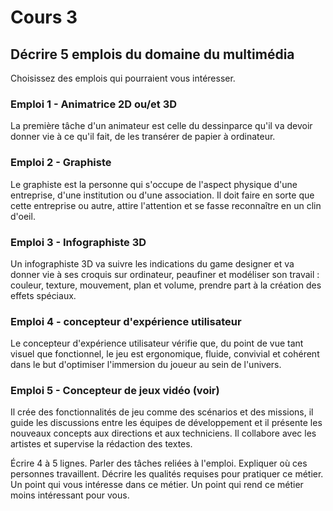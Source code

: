 # Cours 3
## Décrire 5 emplois du domaine du multimédia
Choisissez des emplois qui pourraient vous intéresser. 

### Emploi 1 - Animatrice 2D ou/et 3D
La première tâche d'un animateur est celle du dessinparce qu'il va devoir donner vie à ce qu'il fait, de les transérer de papier à ordinateur.

### Emploi 2 - Graphiste
Le graphiste est la personne qui s'occupe de l'aspect physique d'une entreprise, d'une institution ou d'une association. Il doit faire en sorte que cette entreprise ou autre, attire l'attention et se fasse reconnaître en un clin d'oeil. 

### Emploi 3 - Infographiste 3D
Un infographiste 3D va suivre les indications du game designer et va donner vie à ses croquis sur ordinateur, peaufiner et modéliser son travail : couleur, texture, mouvement, plan et volume, prendre part à la création des effets spéciaux.

### Emploi 4 - concepteur d'expérience utilisateur
Le concepteur d'expérience utilisateur vérifie que, du point de vue tant visuel que fonctionnel, le jeu est ergonomique, fluide, convivial et cohérent dans le but d'optimiser l'immersion du joueur au sein de l'univers.


### Emploi 5 - Concepteur de jeux vidéo (voir)
Il crée des fonctionnalités de jeu comme des scénarios et des missions, il guide les discussions entre les équipes de développement et il présente les nouveaux concepts aux directions et aux techniciens. Il collabore avec les artistes et supervise la rédaction des textes.

Écrire 4 à 5 lignes. Parler des tâches reliées à l'emploi. Expliquer où ces personnes travaillent. Décrire les qualités requises pour pratiquer ce métier. Un point qui vous intéresse dans ce métier. Un point qui rend ce métier moins intéressant pour vous.  
